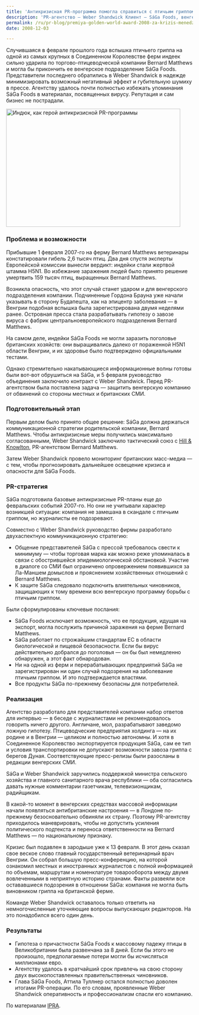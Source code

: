 ```yaml
---
title: 'Антикризисная PR-программа помогла справиться с птичьим гриппом'
description: 'PR-агентство — Weber Shandwick Клиент — SáGa Foods, венгерская птицеводческая компания'
permalink: /ru/pr-blog/premiya-golden-world-award-2008-za-krizis-menedzhment
date: 2008-12-03

---
```


<p>Случившаяся в феврале прошлого года вспышка птичьего гриппа на одной из самых крупных в Соединенном Королевстве ферм индеек сильно ударила по торгово-птицеводческой компании Bernard Matthews и могла бы прикончить ее венгерское подразделение SáGa Foods. Представители последнего обратились в Weber Shandwick в надежде минимизировать возможный негативный эффект и губительную шумиху в прессе. Агентству удалось почти полностью избежать упоминания SáGa Foods в материалах, посвященных вирусу. Репутация и сам бизнес не пострадали.</p>
<p><img src="{{ site.assets }}/img/blog/08-12/03.jpg" alt="Индюк, как герой антикризисной PR-программы" width="470" height="319" longdesc="https://www.flickr.com/photos/voght/2441818832/"></p>
<h3>Проблема и возможности</h3>
<p>Прибывшие 1 февраля 2007-го на ферму Bernard Matthews ветеринары констатировали гибель 2,6 тысяч птиц. Два дня спустя эксперты Европейской комиссии вынесли вердикт: индейки стали жертвой штамма H5N1. Во избежание заражения людей было принято решение умертвить 159 тысяч птиц, выращенных Bernard Matthews.</p>
<p>Возникла опасность, что этот случай станет ударом и для венгерского подразделения компании. Подчиненные Гордона Брауна уже начали указывать в сторону Будапешта, как на эпицентр заболевания — в Венгрии подобная вспышка была зарегистрирована двумя неделями ранее. Островная пресса стала разрабатывать гипотезу о завозе вируса с фабрик центральноевропейского подразделения Bernard Matthews.</p>
<p>На самом деле, индейки SáGa Foods не могли заразить поголовье британских хозяйств: они выращивались далеко от пораженной H5N1 области Венгрии, и их здоровье было подтверждено официальными тестами.</p>
<p>Однако стремительно накатывающиеся информационные волны готовы были вот-вот обрушиться на SáGa, и 5 февраля руководство объединения заключило контракт с Weber Shandwick. Перед PR-агентством была поставлена задача — защитить венгерскую компанию от обвинений со стороны местных и британских СМИ.</p>
<h3>Подготовительный этап</h3>
<p>Первым делом было принято общее решение: SáGa должна держаться коммуникационной стратегии родительской компании, Bernard Matthews. Чтобы антикризисные меры получились максимально согласованными, Weber Shandwick заключило тактический союз с <a href="https://www.hillandknowlton.com/" target="_blank" rel="noopener noreferrer">Hill &amp; Knowlton</a>, PR-агентством Bernard Matthews.</p>
<p>Затем Weber Shandwick провело мониторинг британских масс-медиа — с тем, чтобы прогнозировать дальнейшее освещение кризиса и опасности для SáGa Foods.</p>
<h3>PR-стратегия</h3>
<p>SáGa подготовила базовые антикризисные PR-планы еще до февральских событий 2007-го. Но они не учитывали характер возникшей ситуации: компания не замешана в скандале с птичьим гриппом, но журналисты ее подозревают.</p>
<p class="list-caption">Совместно с Weber Shandwick руководство фирмы разработало двухаспектную коммуникационную стратегию:</p>
<ul>
<li>Общение представителей SáGa с прессой требовалось свести к минимуму — чтобы торговая марка как можно реже упоминалась в связи с обострившейся эпидемиологической обстановкой. Участие в диалоге со СМИ был ограничено опровержением появившихся за Ла-Маншем домыслов и прояснением хозяйственных отношений с Bernard Matthews.</li>
<li>К защите SáGa следовало подключить влиятельных чиновников, защищающих к тому времени всю венгерскую программу борьбы с птичьим гриппом.</li>
</ul>

<p class="list-caption">Были сформулированы ключевые послания:</p>
<ul>
<li>SáGa Foods исключает возможность, что ее продукция, идущая на экспорт, могла послужить причиной заражения на ферме Bernard Matthews.</li>
<li>SáGa работает по строжайшим стандартам ЕС в области биологической и пищевой безопасности. Если бы вирус действительно добрался до поголовья — он бы был немедленно обнаружен, а этот факт обнародован.</li>
<li>Ни на одной из ферм и перерабатывающих предприятий SáGa не зарегистрирован ни один случай подозрения на заболевание птичьим гриппом. И это подтверждается властями.</li>
<li>Все продукты SáGa по-прежнему безопасны для потребителей.</li>
</ul>

<h3>Реализация</h3>
<p>Агентство разработало для представителей компании набор ответов для интервью — в беседе с журналистами не рекомендовалось говорить ничего другого. Англичане, мол, разрабатывают заведомо ложную гипотезу. Птицеводческие предприятия холдинга — на их родине и в Венгрии — целиком и полностью автономны. И хотя в Соединенное Королевство экспортируется продукция SáGa, сам ее тип и условия транспортировки не допускают возможности завоза гриппа с берегов Дуная. Соответствующие пресс-релизы были разосланы в редакции венгерских СМИ.</p>
<p>SáGa и Weber Shandwick заручились поддержкой министра сельского хозяйства и главного санитарного врача республики — оба согласились давать нужные комментарии газетчикам, телевизионщикам, радийщикам.</p>
<p>В какой-то момент в венгерских средствах массовой информации начали появляться антибританские настроения — в Лондоне по-прежнему безосновательно обвиняли их страну. Поэтому PR-агентству приходилось маневрировать, чтобы не допустить усиления политического подтекста и переноса ответственности на Bernard Matthews — по национальному признаку.</p>
<p>Кризис был подавлен в зародыше уже к 13 февраля. В этот день сказал свое веское слово главный государственный ветеринарный врач Венгрии. Он собрал большую пресс-конференцию, на которой ознакомил местных и иностранных журналистов с полной информацией по объемам, маршрутам и номенклатуре товарооборота между двумя вовлеченными в неприятную историю странами. Факты развеяли все остававшиеся подозрения в отношении SáGa: компания не могла быть виновником гриппа на британской ферме.</p>
<p>Команде Weber Shandwick оставалось только ответить на немногочисленные уточняющие вопросы выпускающих редакторов. На это понадобился всего один день.</p>
<h3>Результаты</h3>

<ul>
<li>Гипотеза о причастности SáGa Foods к массовому падежу птицы в Великобритании была развенчана за 8 дней. Если бы этого не произошло, предполагаемые потери могли бы исчисляться миллионами евро.</li>
<li>Агентству удалось в кратчайший срок привлечь на свою сторону двух высокопоставленных правительственных чиновников.</li>
<li>Глава SáGa Foods, Аттила Туллнер остался полностью доволен итогами PR-операции. По его словам, проявленные Weber Shandwick оперативность и профессионализм спасли его компанию.</li>
</ul>
<p>По материалам <a href="https://www.ipra.org/detail.asp?articleid=828" target="_blank" rel="noopener noreferrer">IPRA</a>.</p>

